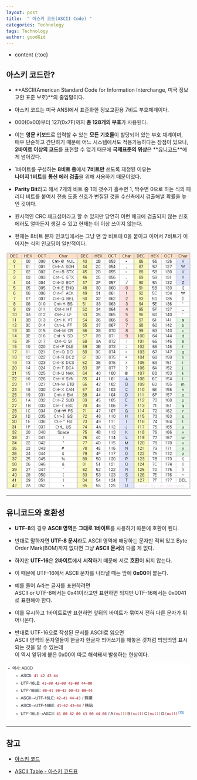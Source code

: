 ```yaml
---
layout: post
title:  " 아스키 코드(ASCII Code) "
categories: Technology
tags: Technology
author: goodGid
---
```

* content
{:toc}

## 아스키 코드란?

* **ASCII(American Standard Code for Information Interchange, 미국 정보 교환 표준 부호)**의 줄임말이다.

* 아스키 코드는 미국 ANSI에서 표준화한 정보교환용 7비트 부호체계이다. 

* 000(0x00)부터 127(0x7F)까지 **총 128개의 부호**가 사용된다. 











* 이는 **영문 키보드**로 입력할 수 있는 **모든 기호들**이 할당되어 있는 부호 체계이며, <br> 매우 단순하고 간단하기 때문에 어느 시스템에서도 적용가능하다는 장점이 있으나, <br> **2바이트 이상의 코드**를 표현할 수 없기 때문에 **국제표준의 위상**은 **[유니코드]({{site.url}}/Unicode-And-UTF-Encoding)**에게 넘어갔다. 

* 1바이트를 구성하는 **8비트 중**에서 **7비트만** 쓰도록 제정된 이유는 <br> **나머지 1비트**를 **통신 에러 검출**을 위해 사용하기 때문이었다.

* **Parity Bit**라고 해서 7개의 비트 중 1의 갯수가 홀수면 1, 짝수면 0으로 하는 식의 패리티 비트를 붙여서 전송 도중 신호가 변질된 것을 수신측에서 검출해낼 확률을 높인 것이다. 

* 원시적인 CRC 체크섬이라고 할 수 있지만 당연히 이런 체크에 검출되지 않는 신호 에러도 얼마든지 생길 수 있고 현재는 더 이상 쓰이지 않는다. 

* 현재는 8비트 문자 인코딩에서는 그냥 맨 앞 비트에 0을 붙이고 이어서 7비트가 이어지는 식의 인코딩이 일반적이다.


![](/assets/img/posts/ascii_code_1.png)

---

## 유니코드와 호환성

* **UTF-8**의 경우 **ASCII 영역**은 **그대로 1바이트**를 사용하기 때문에 호환이 된다. 

* 반대로 말하자면 **UTF-8 문서**라도 ASCII 영역에 해당하는 문자만 적혀 있고 Byte Order Mark(BOM)까지 없다면 그냥 **ASCII 문서**와 다를 게 없다.

* 하지만 **UTF-16**은 **2바이트**에서 **시작**하기 때문에 서로 **호환**이 되지 않는다. 

* 이 때문에 UTF-16에서 ASCII 문자를 나타낼 때는 앞에 **0x00**이 붙는다. 

* 예를 들어 A라는 글자를 표현하려면 <br> ASCII or UTF-8에서는 0x41이라고만 표현하면 되지만 UTF-16에서는 0x0041로 표현해야 한다. 

* 이를 무시하고 1바이트로만 표현하면 앞뒤의 바이트가 묶여서  전혀 다른 문자가 튀어나온다. 

* 반대로 UTF-16으로 작성된 문서를 ASCII로 읽으면 <br> ASCII 영역의 문자열들이 한글자 한글자 띄어쓰기를 해놓은 것처럼 띄엄띄엄 표시되는 것을 알 수 있는데 <br> 이 역시 앞뒤에 붙은 0x00이 따로 해석돼서 발생하는 현상이다.

![](/assets/img/posts/ascii_code_2.png)



---

## 참고

* [아스키 코드](https://namu.wiki/w/%EC%95%84%EC%8A%A4%ED%82%A4%20%EC%BD%94%EB%93%9C)

* [ASCII Table - 아스키 코드표](https://shaeod.tistory.com/228)
